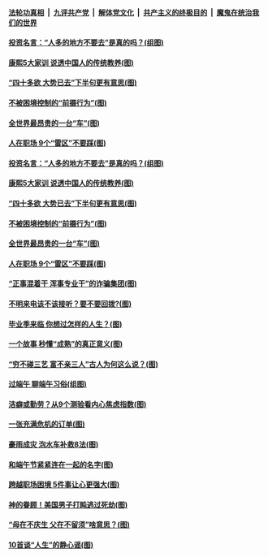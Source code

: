 

####  [法轮功真相](../../../../basic/blob/master/README.md?t=06271902) &nbsp;|&nbsp; [九评共产党](../../../../9ping.md/blob/master/README.md?t=06271902) &nbsp;|&nbsp; [解体党文化](../../../../jtdwh.md/blob/master/README.md?t=06271902)  &nbsp;|&nbsp; [共产主义的终极目的](../../../../gczydzjmd.md/blob/master/README.md?t=06271902) &nbsp;|&nbsp; [魔鬼在统治我们的世界](../../../../mgztzwmdsj.md/blob/master/README.md?t=06271902) 

#### [投资名言：“人多的地方不要去”是真的吗？(组图)](../pages/p8/937855.md?t=06271902) 

#### [康熙5大家训 说透中国人的传统教养(图)](../pages/p8/937696.md?t=06271902) 

#### [“四十多欲 大势已去”下半句更有意思(图)](../pages/p8/937811.md?t=06271902) 

#### [不被困境控制的“前摄行为”(图)](../pages/p8/937145.md?t=06271902) 

#### [全世界最昂贵的一台“车”(图)](../pages/p8/937477.md?t=06271902) 

#### [人在职场 9个“雷区”不要踩(图)](../pages/p8/937766.md?t=06271902) 

#### [投资名言：“人多的地方不要去”是真的吗？(组图)](../pages/p8/937855.md?t=06271902) 

#### [康熙5大家训 说透中国人的传统教养(图)](../pages/p8/937696.md?t=06271902) 

#### [“四十多欲 大势已去”下半句更有意思(图)](../pages/p8/937811.md?t=06271902) 

#### [不被困境控制的“前摄行为”(图)](../pages/p8/937145.md?t=06271902) 

#### [全世界最昂贵的一台“车”(图)](../pages/p8/937477.md?t=06271902) 

#### [人在职场 9个“雷区”不要踩(图)](../pages/p8/937766.md?t=06271902) 

#### [“正事混着干 浑事专业干”的诈骗集团(图)](../pages/p8/937732.md?t=06271902) 

#### [不明来电该不该接听？要不要回拨?(图)](../pages/p8/936929.md?t=06271902) 

#### [毕业季来临 你想过怎样的人生？(图)](../pages/p8/937661.md?t=06271902) 

#### [一个故事 秒懂“成熟”的真正意义(图)](../pages/p8/936405.md?t=06271902) 

#### [“穷不碰三艺 富不亲三人”古人为何这么说？(图)](../pages/p8/937602.md?t=06271902) 

#### [过端午 聊端午习俗(组图)](../pages/p8/937246.md?t=06271902) 

#### [洁癖或勤劳？从9个测验看内心焦虑指数(图)](../pages/p8/937558.md?t=06271902) 

#### [一张充满危机的订单(图)](../pages/p8/936981.md?t=06271902) 

#### [豪雨成灾 泡水车补救8法(图)](../pages/p8/937526.md?t=06271902) 

#### [和端午节紧紧连在一起的名字(图)](../pages/p8/937448.md?t=06271902) 

#### [跨越职场困境 5件事让心更强大(图)](../pages/p8/937375.md?t=06271902) 

#### [神的眷顾！美国男子打盹逃过死劫(图)](../pages/p8/936985.md?t=06271902) 

#### [“母在不庆生 父在不留须”啥意思？(图)](../pages/p8/937234.md?t=06271902) 

#### [10首谈“人生”的静心谣(图)](../pages/p8/936965.md?t=06271902) 

